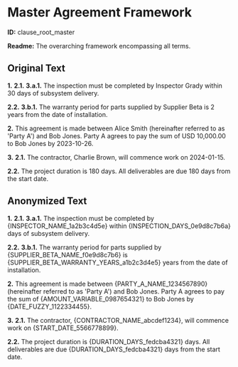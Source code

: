 # Master Agreement Framework

**ID:** clause_root_master

**Readme:** The overarching framework encompassing all terms.

## Original Text

**1.** **2.1.** **3.a.1.** The inspection must be completed by Inspector Grady within 30 days of subsystem delivery.

**2.2.** **3.b.1.** The warranty period for parts supplied by Supplier Beta is 2 years from the date of installation.

**2.** This agreement is made between Alice Smith (hereinafter referred to as 'Party A') and Bob Jones. Party A agrees to pay the sum of USD 10,000.00 to Bob Jones by 2023-10-26.

**3.** **2.1.** The contractor, Charlie Brown, will commence work on 2024-01-15.

**2.2.** The project duration is 180 days. All deliverables are due 180 days from the start date.

## Anonymized Text

**1.** **2.1.** **3.a.1.** The inspection must be completed by {INSPECTOR_NAME_1a2b3c4d5e} within {INSPECTION_DAYS_0e9d8c7b6a} days of subsystem delivery.

**2.2.** **3.b.1.** The warranty period for parts supplied by {SUPPLIER_BETA_NAME_f0e9d8c7b6} is {SUPPLIER_BETA_WARRANTY_YEARS_a1b2c3d4e5} years from the date of installation.

**2.** This agreement is made between {PARTY_A_NAME_1234567890} (hereinafter referred to as 'Party A') and Bob Jones. Party A agrees to pay the sum of {AMOUNT_VARIABLE_0987654321} to Bob Jones by {DATE_FUZZY_1122334455}.

**3.** **2.1.** The contractor, {CONTRACTOR_NAME_abcdef1234}, will commence work on {START_DATE_5566778899}.

**2.2.** The project duration is {DURATION_DAYS_fedcba4321} days. All deliverables are due {DURATION_DAYS_fedcba4321} days from the start date.

